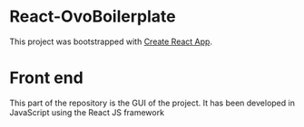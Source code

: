 # React-OvoBoilerplate

This project was bootstrapped with [Create React App](https://github.com/facebookincubator/create-react-app).

# Front end

This part of the repository is the GUI of the project.
It has been developed in JavaScript using the React JS framework
